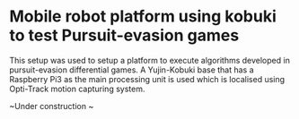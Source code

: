 # Mobile robot platform using kobuki to test Pursuit-evasion games
This setup was used to setup a platform to execute algorithms developed in pursuit-evasion differential games.
A Yujin-Kobuki base that has a Raspberry Pi3 as the main processing unit is used which is localised using Opti-Track motion capturing system.

~Under construction ~
